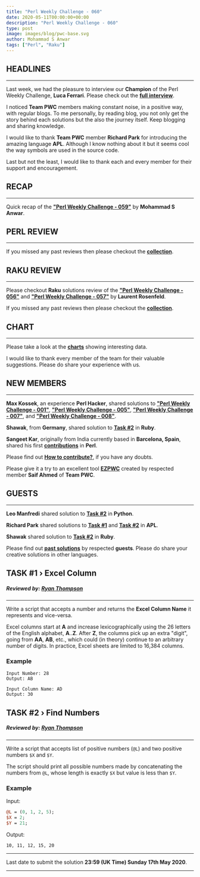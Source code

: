 ```yaml
---
title: "Perl Weekly Challenge - 060"
date: 2020-05-11T00:00:00+00:00
description: "Perl Weekly Challenge - 060"
type: post
image: images/blog/pwc-base.svg
author: Mohammad S Anwar
tags: ["Perl", "Raku"]
---
```


## HEADLINES

***

Last week, we had the pleasure to interview our **Champion** of the Perl Weekly Challenge, **Luca Ferrari**. Please check out the **[full interview](https://perlweeklychallenge.org/blog/meet-the-champion-2020-04/)**.

I noticed **Team PWC** members making constant noise, in a positive way, with regular blogs. To me personally, by reading blog, you not only get the story behind each solutions but the also the journey itself. Keep blogging and sharing knowledge.

I would like to thank **Team PWC** member **Richard Park** for introducing the amazing language **APL**. Although I know nothing about it but it seems cool the way symbols are used in the source code.

Last but not the least, I would like to thank each and every member for their support and encouragement.

## RECAP

***

Quick recap of the [**"Perl Weekly Challenge - 059"**](/blog/recap-challenge-059) by **Mohammad S Anwar**.

## PERL REVIEW

***

If you missed any past reviews then please checkout the [**collection**](/p5-reviews).

## RAKU REVIEW

***

Please checkout **Raku** solutions review of the **["Perl Weekly Challenge - 056"](/blog/p6-review-challenge-056)** and  **["Perl Weekly Challenge - 057"](/blog/p6-review-challenge-057)** by **Laurent Rosenfeld**.

If you missed any past reviews then please checkout the [**collection**](/p6-reviews).

## CHART

***

Please take a look at the [**charts**](/chart) showing interesting data.

I would like to thank every member of the team for their valuable suggestions. Please do share your experience with us.

## NEW MEMBERS

***

**Max Kossek**, an experience **Perl Hacker**, shared solutions to **["Perl Weekly Challenge - 001"](https://github.com/manwar/perlweeklychallenge-club/tree/master/challenge-001/max-kossek/perl)**,  **["Perl Weekly Challenge - 005"](https://github.com/manwar/perlweeklychallenge-club/tree/master/challenge-005/max-kossek/perl)**,  **["Perl Weekly Challenge - 007"](https://github.com/manwar/perlweeklychallenge-club/tree/master/challenge-007/max-kossek/perl)**,  and  **["Perl Weekly Challenge - 008"](https://github.com/manwar/perlweeklychallenge-club/tree/master/challenge-008/max-kossek/perl)**.

**Shawak**, from **Germany**, shared solution to [**Task #2**](https://github.com/manwar/perlweeklychallenge-club/blob/master/challenge-059/shawak/ruby/ch-2.rb) in **Ruby**.

**Sangeet Kar**, originally from India currently based in **Barcelona, Spain**, shared his first **[contributions](https://github.com/manwar/perlweeklychallenge-club/tree/master/challenge-059/sangeet-kar/perl)** in **Perl**.

Please find out [**How to contribute?**](/blog/how-to-contribute), if you have any doubts.

Please give it a try to an excellent tool [**EZPWC**](https://github.com/saiftynet/EZPWC) created by respected member **Saif Ahmed** of **Team PWC**.

## GUESTS

***

**Leo Manfredi** shared solution to [**Task #2**](https://github.com/manwar/perlweeklychallenge-club/blob/master/challenge-059/manfredi/python/ch-2.py) in **Python**.

**Richard Park** shared solutions to [**Task #1**](https://github.com/manwar/perlweeklychallenge-club/blob/master/challenge-059/richard-park/apl/ch-1.aplf) and [**Task #2**](https://github.com/manwar/perlweeklychallenge-club/blob/master/challenge-059/richard-park/apl/ch-2.aplf) in **APL**.

**Shawak** shared solution to [**Task #2**](https://github.com/manwar/perlweeklychallenge-club/blob/master/challenge-059/shawak/ruby/ch-2.rb) in **Ruby**.

Please find out [**past solutions**](/blog/guest-contribution) by respected **guests**. Please do share your creative solutions in other languages.

## TASK #1 › Excel Column
##### **Reviewed by:** [Ryan Thompson](https://ry.ca)

***

Write a script that accepts a number and returns the **Excel Column Name** it represents and vice-versa.

Excel columns start at **A** and increase lexicographically using the 26 letters of the English alphabet, **A**..**Z**. After **Z**, the columns pick up an extra "digit", going from **AA**, **AB**, etc., which could (in theory) continue to an arbitrary number of digits. In practice, Excel sheets are limited to 16,384 columns.

### Example

    Input Number: 28
    Output: AB

    Input Column Name: AD
    Output: 30

## TASK #2 › Find Numbers
##### **Reviewed by:** [Ryan Thompson](https://ry.ca)

***

Write a script that accepts list of positive numbers (`@L`) and two positive numbers `$X` and `$Y`.

The script should print all possible numbers made by concatenating the numbers from `@L`, whose length is exactly `$X` but value is less than `$Y`.

### Example

Input:

```perl
@L = (0, 1, 2, 5);
$X = 2;
$Y = 21;
```

Output:

`10, 11, 12, 15, 20`

***

Last date to submit the solution **23:59 (UK Time) Sunday 17th May 2020**.

***
